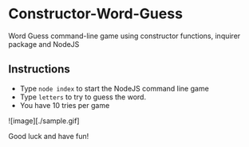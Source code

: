 # Constructor-Word-Guess
Word Guess command-line game using constructor functions, inquirer package and NodeJS

## Instructions
- Type `node index` to start the NodeJS command line game
- Type `letters` to try to guess the word.
- You have 10 tries per game

![image][./sample.gif]

Good luck and have fun!

